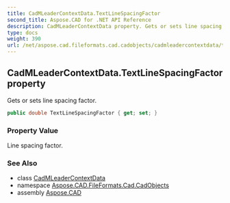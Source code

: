 ```yaml
---
title: CadMLeaderContextData.TextLineSpacingFactor
second_title: Aspose.CAD for .NET API Reference
description: CadMLeaderContextData property. Gets or sets line spacing factor
type: docs
weight: 390
url: /net/aspose.cad.fileformats.cad.cadobjects/cadmleadercontextdata/textlinespacingfactor/
---
```

## CadMLeaderContextData.TextLineSpacingFactor property

Gets or sets line spacing factor.

```csharp
public double TextLineSpacingFactor { get; set; }
```

### Property Value

Line spacing factor.

### See Also

* class [CadMLeaderContextData](../)
* namespace [Aspose.CAD.FileFormats.Cad.CadObjects](../../cadmleadercontextdata/)
* assembly [Aspose.CAD](../../../)


